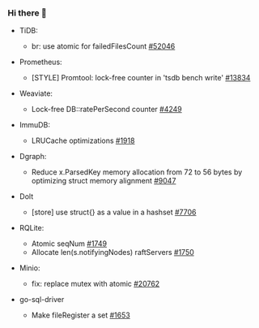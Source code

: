 ### Hi there 👋

- TiDB:
   - br: use atomic for failedFilesCount [#52046](https://github.com/pingcap/tidb/pull/52046)

- Prometheus:
   - [STYLE] Promtool: lock-free counter in 'tsdb bench write' [#13834](https://github.com/prometheus/prometheus/pull/13834)

- Weaviate:
   - Lock-free DB::ratePerSecond counter [#4249](https://github.com/weaviate/weaviate/pull/4249)

- ImmuDB:
   - LRUCache optimizations [#1918](https://github.com/codenotary/immudb/pull/1918)

- Dgraph:
   - Reduce x.ParsedKey memory allocation from 72 to 56 bytes by optimizing struct memory alignment [#9047](https://github.com/dgraph-io/dgraph/pull/9047)

- Dolt
   - [store] use struct{} as a value in a hashset [#7706](https://github.com/dolthub/dolt/pull/7706)

- RQLite:
   - Atomic seqNum [#1749](https://github.com/rqlite/rqlite/pull/1749)
   - Allocate len(s.notifyingNodes) raftServers [#1750](https://github.com/rqlite/rqlite/pull/1750)

- Minio:
   - fix: replace mutex with atomic [#20762](https://github.com/minio/minio/pull/20762#event-15649234409)

- go-sql-driver
   - Make fileRegister a set [#1653](https://github.com/go-sql-driver/mysql/pull/1653)
